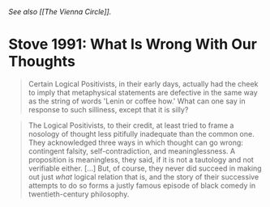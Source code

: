 _See also [[The Vienna Circle]]._

# Stove 1991: What Is Wrong With Our Thoughts

> Certain Logical Positivists, in their early days, actually had the cheek to imply that metaphysical statements are defective in the same way as the string of words 'Lenin or coffee how.' What can one say in response to such silliness, except that it is silly?

> The Logical Positivists, to their credit, at least tried to frame a nosology of thought less pitifully inadequate than the common one. They acknowledged three ways in which thought can go wrong: contingent falsity, self-contradiction, and meaninglessness. A proposition is meaningless, they said, if it is not a tautology and not verifiable either. [...] But, of course, they never did succeed in making out just _what_ logical relation that is, and the story of their successive attempts to do so forms a justly famous episode of black comedy in twentieth-century philosophy.